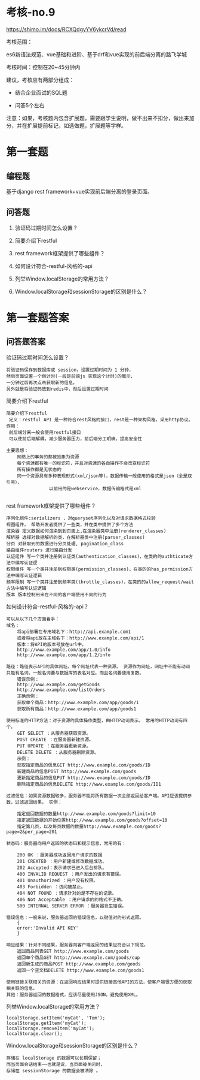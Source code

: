 # 考核-no.9

 https://shimo.im/docs/RCXQdgyYV6ykcrVd/read

考核范围：

es6新语法规范、vue基础和进阶、基于drf和vue实现的前后端分离的路飞学城

考核时间：控制在20~45分钟内

建议，考核应有两部分组成：

-   结合企业面试的SQL题

-   问答5个左右

注意：如果，考核题内包含扩展题，需要跟学生说明，做不出来不扣分，做出来加分，并在扩展提前标记，如选做题，扩展题等字样。



# 第一套题

## 编程题

基于django rest framework+vue实现前后端分离的登录页面。

## 问答题

1.  验证码过期时间怎么设置？

1.  简要介绍下restful

1.  rest framework框架提供了哪些组件？

1.  如何设计符合-restful-风格的-api

1.  列举Window.localStorage的常用方法？

1.  Window.localStorage和sessionStorage的区别是什么？

# 第一套题答案

## 问答题答案

验证码过期时间怎么设置？

```
将验证码保存到数据库或 session，设置过期时间为 1 分钟，
然后页面设置一个倒计时(一般是前端js 实现这个计时)的展示，
一分钟过后再次点击获取新的信息。
另外就是将验证码放到redis中，然后设置过期时间
```



简要介绍下restful

```
简要介绍下restful
 定义：restful API 是一种符合rest风格的接口，rest是一种架构风格，采用http协议。
作用：
 前后端分离一般会使用restful接口
 可以使前后端解耦，减少服务器压力，前后端分工明确，提高安全性

主要思想：
​    网络上的事务的都被抽象为资源
​    每个资源都有唯一的标识符，并且对资源的各自操作不会改变标识符
​    所有操作都是无状态的
​    同一个资源具有多种表现形式(xml/json等)，数据传输一般使用的格式是json（全是双引号），
				以前用的是webservice，数据传输格式是xml


```

rest framework框架提供了哪些组件？

```
序列化组件:serializers ，对queryset序列化以及对请求数据格式校验
视图组件， 帮助开发者提供了一些类，并在类中提供了多个方法
渲染器 定义数据如何渲染到到页面上,在渲染器类中注册(renderer_classes)
解析器 选择对数据解析的类，在解析器类中注册(parser_classes)
分页 对获取到的数据进行分页处理, pagination_class
路由组件routers 进行路由分发
认证组件 写一个类并注册到认证类(authentication_classes)，在类的的authticate方法中编写认证逻
权限组件 写一个类并注册到权限类(permission_classes)，在类的的has_permission方法中编写认证逻辑
频率限制 写一个类并注册到频率类(throttle_classes)，在类的的allow_request/wait 方法中编写认证逻辑
版本 版本控制用来在不同的客户端使用不同的行为

```

如何设计符合-restful-风格的-api？

```
可以从以下几个方面着手：
域名：
​    将api部署在专用域名下：http://api.example.com1
​    或者将api放在主域名下：http://www.example.com/api/1
​    版本：将API的版本号放在url中。
​    http://www.example.com/app/1.0/info
​    http://www.example.com/app/1.2/info

路径：路径表示API的具体网址。每个网址代表一种资源。 资源作为网址，网址中不能有动词只能有名词，一般名词要与数据库的表名对应。而且名词要使用复数。
​    错误示例：
​    http://www.example.com/getGoods
​    http://www.example.com/listOrders
​    正确示例：
​    获取单个商品：http://www.example.com/app/goods/1
​    获取所有商品：http://www.example.com/app/goods1

使用标准的HTTP方法：对于资源的具体操作类型，由HTTP动词表示。 常用的HTTP动词有四个。
​    GET SELECT ：从服务器获取资源。
​    POST CREATE ：在服务器新建资源。
​    PUT UPDATE ：在服务器更新资源。
​    DELETE DELETE ：从服务器删除资源。
​    示例：
​    获取指定商品的信息GET http://www.example.com/goods/ID
​    新建商品的信息POST http://www.example.com/goods
​    更新指定商品的信息PUT http://www.example.com/goods/ID
​    删除指定商品的信息DELETE http://www.example.com/goods/ID1

过滤信息：如果资源数据较多，服务器不能将所有数据一次全部返回给客户端。API应该提供参数，过滤返回结果。 实例：

​    指定返回数据的数量http://www.example.com/goods?limit=10
​    指定返回数据的开始位置http://www.example.com/goods?offset=10
​    指定第几页，以及每页数据的数量http://www.example.com/goods?page=2&per_page=201

状态码：服务器向用户返回的状态码和提示信息，常用的有：

​    200 OK ：服务器成功返回用户请求的数据
​    201 CREATED ：用户新建或修改数据成功。
​    202 Accepted：表示请求已进入后台排队。
​    400 INVALID REQUEST ：用户发出的请求有错误。
​    401 Unauthorized ：用户没有权限。
​    403 Forbidden ：访问被禁止。
​    404 NOT FOUND ：请求针对的是不存在的记录。
​    406 Not Acceptable ：用户请求的的格式不正确。
​    500 INTERNAL SERVER ERROR ：服务器发生错误。

错误信息：一般来说，服务器返回的错误信息，以键值对的形式返回。
    {    
    error:'Invalid API KEY'  
    }

响应结果：针对不同结果，服务器向客户端返回的结果应符合以下规范。
​    返回商品列表GET http://www.example.com/goods
​    返回单个商品GET http://www.example.com/goods/cup
​    返回新生成的商品POST http://www.example.com/goods
​    返回一个空文档DELETE http://www.example.com/goods1

使用链接关联相关的资源：在返回响应结果时提供链接其他API的方法，使客户端很方便的获取相关联的信息。
其他：服务器返回的数据格式，应该尽量使用JSON，避免使用XML。
```



列举Window.localStorage的常用方法？

```
localStorage.setItem('myCat', 'Tom');
localStorage.getItem('myCat');
localStorage.removeItem('myCat');
localStorage.clear();
```

Window.localStorage和sessionStorage的区别是什么？

```
存储在 localStorage 的数据可以长期保留；
而当页面会话结束——也就是说，当页面被关闭时，
存储在 sessionStorage 的数据会被清除 。
```

